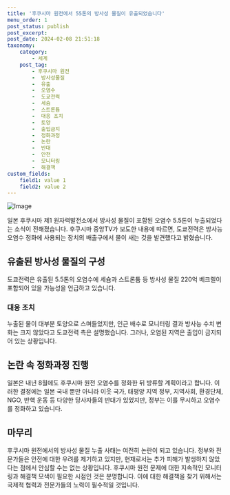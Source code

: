 ```yaml
---
title: '후쿠시마 원전에서 55톤의 방사성 물질이 유출되었습니다'
menu_order: 1
post_status: publish
post_excerpt: 
post_date: 2024-02-08 21:51:18
taxonomy:
    category:
        - 세계
    post_tag:
        - 후쿠시마 원전
        -  방사성물질
        -  유출
        -  오염수
        -  도쿄전력
        -  세슘
        -  스트론튬
        -  대응 조치
        -  토양
        -  출입금지
        -  정화과정
        -  논란
        -  반대
        -  안전
        -  모니터링
        -  해결책
custom_fields:
    field1: value 1
    field2: value 2
---
```


![Image](https://imgnews.pstatic.net/image/655/2024/02/08/0000016308_001_20240208093201649.jpg?type=w647)

일본 후쿠시마 제1 원자력발전소에서 방사성 물질이 포함된 오염수 5.5톤이 누출되었다는 소식이 전해졌습니다. 후쿠시마 중앙TV가 보도한 내용에 따르면, 도쿄전력은 방사능 오염수 정화에 사용되는 장치의 배출구에서 물이 새는 것을 발견했다고 밝혔습니다.
## 유출된 방사성 물질의 구성
도쿄전력은 유출된 5.5톤의 오염수에 세슘과 스트론튬 등 방사성 물질 220억 베크렐이 포함되어 있을 가능성을 언급하고 있습니다.
### 대응 조치
누출된 물이 대부분 토양으로 스며들었지만, 인근 배수로 모니터링 결과 방사능 수치 변화는 크지 않았다고 도쿄전력 측은 설명했습니다. 그러나, 오염된 지역은 출입이 금지되어 있는 상황입니다.
## 논란 속 정화과정 진행
일본은 내년 8월에도 후쿠시마 원전 오염수를 정화한 뒤 방류할 계획이라고 합니다. 이러한 결정에는 일본 국내 뿐만 아니라 이웃 국가, 태평양 지역 정부, 지역사회, 환경단체, NGO, 반핵 운동 등 다양한 당사자들의 반대가 있었지만, 정부는 이를 무시하고 오염수를 정화하고 있습니다.
## 마무리
후쿠시마 원전에서의 방사성 물질 누출 사태는 여전히 논란이 되고 있습니다. 정부와 전문가들은 안전에 대한 우려를 제기하고 있지만, 현재로서는 추가 피해가 발생하지 않았다는 점에서 안심할 수는 없는 상황입니다. 후쿠시마 원전 문제에 대한 지속적인 모니터링과 해결책 모색이 필요한 시점인 것은 분명합니다. 이에 대한 해결책을 찾기 위해서는 국제적 협력과 전문가들의 노력이 필수적일 것입니다.
